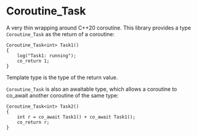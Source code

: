 # Coroutine_Task

A very thin wrapping around C++20 coroutine. This library provides a type `Coroutine_Task` as the return of a coroutine:

```
Coroutine_Task<int> Task1()
{
    log("Task1: running");
    co_return 1;
}
```

Template type is the type of the return value. 

`Coroutine_Task` is also an awaitable type, which allows a coroutine to co_await another coroutine of the same type:
```
Coroutine_Task<int> Task2()
{
    int r = co_await Task1() + co_await Task1();
    co_return r;
}
```
